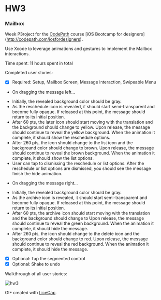 # HW3
### Mailbox

Week  P3roject for the [CodePath](http://www.codepath.com/) course [iOS Bootcamp for designers] (http://codepath.com/iosfordesigners).

Use Xcode to leverage animations and gestures to implement the Mailbox interactions.

Time spent: 11 hours spent in total

Completed user stories:
 * [x] Required: Setup, Mailbox Screen, Message Interaction, Swipeable Menu

 * On dragging the message left...

  -  Initially, the revealed background color should be gray.
  -  As the reschedule icon is revealed, it should start semi-transparent and become fully opaque. If released at this point, the message should return to its initial position.
  - After 60 pts, the later icon should start moving with the translation and the background should change to yellow.
Upon release, the message should continue to reveal the yellow background. When the animation it complete, it should show the reschedule options.
  - After 260 pts, the icon should change to the list icon and the background color should change to brown.
Upon release, the message should continue to reveal the brown background. When the animation it complete, it should show the list options.
  - User can tap to dismissing the reschedule or list options. After the reschedule or list options are dismissed, you should see the message finish the hide animation.

 * On dragging the message right...

  - Initially, the revealed background color should be gray.
  - As the archive icon is revealed, it should start semi-transparent and become fully opaque. If released at this point, the message should return to its initial position.
  - After 60 pts, the archive icon should start moving with the translation and the background should change to Upon release, the message should continue to reveal the green background. When the animation it complete, it should hide the message.
  -  After 260 pts, the icon should change to the delete icon and the background color should change to red.
Upon release, the message should continue to reveal the red background. When the animation it complete, it should hide the message.

 * [x] Optional: Tap the segmented control
 * [x] Optional: Shake to undo
 
Walkthrough of all user stories:

![hw3](https://cloud.githubusercontent.com/assets/10460611/6320979/a42ece3e-baa2-11e4-84c0-ff1364d8f1ad.gif)

GIF created with [LiceCap](http://www.cockos.com/licecap/).
